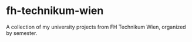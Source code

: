 # fh-technikum-wien
A collection of my university projects from FH Technikum Wien, organized by semester.  
